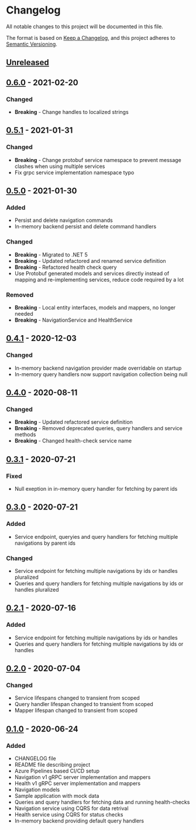 # Changelog

All notable changes to this project will be documented in this file.

The format is based on [Keep a Changelog](https://keepachangelog.com/en/1.0.0/),
and this project adheres to [Semantic Versioning](https://semver.org/spec/v2.0.0.html).

## [Unreleased]

## [0.6.0] - 2021-02-20

### Changed

- **Breaking** - Change handles to localized strings

## [0.5.1] - 2021-01-31

### Changed

- **Breaking** - Change protobuf service namespace to prevent message clashes when using multiple services
- Fix grpc service implementation namespace typo

## [0.5.0] - 2021-01-30

### Added

- Persist and delete navigation commands
- In-memory backend persist and delete command handlers

### Changed

- **Breaking** - Migrated to .NET 5
- **Breaking** - Updated refactored and renamed service definition
- **Breaking** - Refactored health check query
- Use Protobuf generated models and services directly instead of mapping and re-implementing services, reduce code required by a lot

### Removed

- **Breaking** - Local entity interfaces, models and mappers, no longer needed
- **Breaking** - NavigationService and HealthService

## [0.4.1] - 2020-12-03

### Changed

- In-memory backend navigation provider made overridable on startup
- In-memory query handlers now support navigation collection being null

## [0.4.0] - 2020-08-11

### Changed

- **Breaking** - Updated refactored service definition
- **Breaking** - Removed deprecated queries, query handlers and service methods
- **Breaking** - Changed health-check service name

## [0.3.1] - 2020-07-21

### Fixed

- Null exeption in in-memory query handler for fetching by parent ids

## [0.3.0] - 2020-07-21

### Added

- Service endpoint, queryies and query handlers for fetching multiple navigations by parent ids

### Changed

- Service endpoint for fetching multiple navigations by ids or handles pluralized
- Queries and query handlers for fetching multiple navigations by ids or handles pluralized

## [0.2.1] - 2020-07-16

### Added

- Service endpoint for fetching multiple navigations by ids or handles
- Queries and query handlers for fetching multiple navigations by ids or handles

## [0.2.0] - 2020-07-04

### Changed

- Service lifespans changed to transient from scoped
- Query handler lifespan changed to transient from scoped
- Mapper lifespan changed to transient from scoped

## [0.1.0] - 2020-06-24

### Added

- CHANGELOG file
- README file describing project
- Azure Pipelines based CI/CD setup
- Navigation v1 gRPC server implementation and mappers
- Health v1 gRPC server implementation and mappers
- Navigation models
- Sample application with mock data
- Queries and query handlers for fetching data and running health-checks
- Navigation service using CQRS for data retrival
- Health service using CQRS for status checks
- In-memory backend providing default query handlers

[unreleased]: https://github.com/SorenA/lightops-commerce-services-navigation/compare/0.6.0...develop
[0.6.0]: https://github.com/SorenA/lightops-commerce-services-navigation/tree/0.6.0
[0.5.1]: https://github.com/SorenA/lightops-commerce-services-navigation/tree/0.5.1
[0.5.0]: https://github.com/SorenA/lightops-commerce-services-navigation/tree/0.5.0
[0.4.1]: https://github.com/SorenA/lightops-commerce-services-navigation/tree/0.4.1
[0.4.0]: https://github.com/SorenA/lightops-commerce-services-navigation/tree/0.4.0
[0.3.1]: https://github.com/SorenA/lightops-commerce-services-navigation/tree/0.3.1
[0.3.0]: https://github.com/SorenA/lightops-commerce-services-navigation/tree/0.3.0
[0.2.1]: https://github.com/SorenA/lightops-commerce-services-navigation/tree/0.2.1
[0.2.0]: https://github.com/SorenA/lightops-commerce-services-navigation/tree/0.2.0
[0.1.0]: https://github.com/SorenA/lightops-commerce-services-navigation/tree/0.1.0
